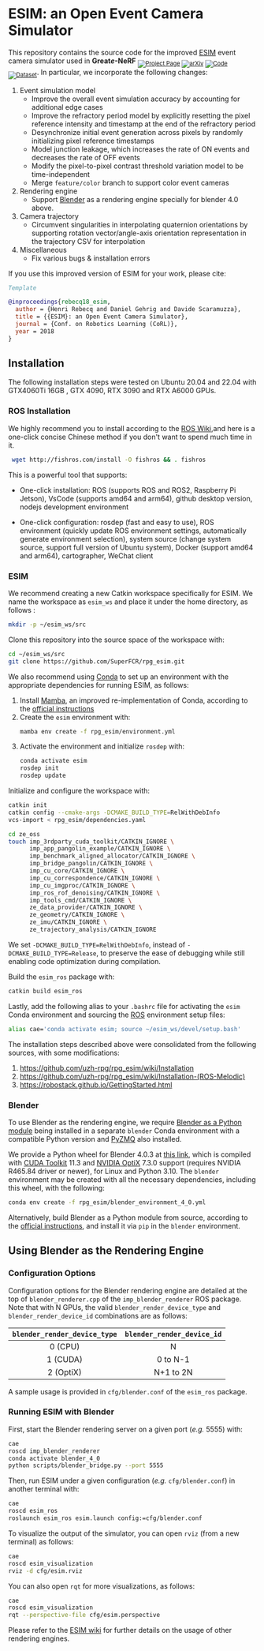 # ESIM: an Open Event Camera Simulator

<!-- This repository contains the source code for the improved [ESIM](https://rpg.ifi.uzh.ch/esim.html) event camera simulator used in **Robust *e*-NeRF** <sub>[![Project Page](https://img.shields.io/badge/Project_Page-black
)](https://wengflow.github.io/robust-e-nerf) [![arXiv](https://img.shields.io/badge/arXiv-black)](https://arxiv.org/abs/2309.08596) [![Code](https://img.shields.io/badge/Code-black)](https://github.com/wengflow/robust-e-nerf) [![Dataset](https://img.shields.io/badge/Dataset-black
)](https://huggingface.co/datasets/wengflow/robust-e-nerf)</sub>. In particular, we incorporate the following changes: -->


This repository contains the source code for the improved [ESIM](https://rpg.ifi.uzh.ch/esim.html) event camera simulator used in **Great*e*-NeRF** 
<sub>[![Project Page](https://img.shields.io/badge/Project_Page-black
)]() [![arXiv](https://img.shields.io/badge/arXiv-black)]() [![Code](https://img.shields.io/badge/Code-black)]() [![Dataset](https://img.shields.io/badge/Dataset-black)]()</sub>.
In particular, we incorporate the following changes:

1. Event simulation model
   - Improve the overall event simulation accuracy by accounting for additional edge cases 
   - Improve the refractory period model by explicitly resetting the pixel reference intensity and timestamp at the end of the refractory period
   - Desynchronize initial event generation across pixels by randomly initializing pixel reference timestamps
   - Model junction leakage, which increases the rate of ON events and decreases the rate of OFF events
   - Modify the pixel-to-pixel contrast threshold variation model to be time-independent
   - Merge `feature/color` branch to support color event cameras
2. Rendering engine
   - Support [Blender](https://www.blender.org) as a rendering engine specially for blender 4.0 above.
3. Camera trajectory
   - Circumvent singularities in interpolating quaternion orientations by supporting rotation vector/angle-axis orientation representation in the trajectory CSV for interpolation
4. Miscellaneous
   - Fix various bugs & installation errors

If you use this improved version of ESIM for your work, please cite:

```bibtex
Template
```

```bibtex
@inproceedings{rebecq18_esim,
  author = {Henri Rebecq and Daniel Gehrig and Davide Scaramuzza},
  title = {{ESIM}: an Open Event Camera Simulator},
  journal = {Conf. on Robotics Learning (CoRL)},
  year = 2018
}
```

## Installation
The following installation steps were tested on Ubuntu 20.04 and 22.04 with GTX4060Ti 16GB , GTX 4090, RTX 3090 and RTX A6000 GPUs.

### ROS Installation
We highly recommend you to install according to the [ROS Wiki](https://wiki.ros.org/ROS/Installation),and here is a one-click concise Chinese method if you don't want to spend much time in it.
```bash
 wget http://fishros.com/install -O fishros && . fishros
```
This is a powerful tool that supports:

- One-click installation: ROS (supports ROS and ROS2, Raspberry Pi Jetson), VsCode (supports amd64 and arm64), github desktop version, nodejs development environment

- One-click configuration: rosdep (fast and easy to use), ROS environment (quickly update ROS environment settings, automatically generate environment selection), system source (change system source, support full version of Ubuntu system), Docker (support amd64 and arm64), cartographer, WeChat client

### ESIM

We recommend creating a new Catkin workspace specifically for ESIM. We name the workspace as `esim_ws` and place it under the home directory, as follows :
```bash
mkdir -p ~/esim_ws/src
```

Clone this repository into the source space of the workspace with:
```bash
cd ~/esim_ws/src
git clone https://github.com/SuperFCR/rpg_esim.git
```

We also recommend using [Conda](https://docs.conda.io/en/latest/) to set up an environment with the appropriate dependencies for running ESIM, as follows:
1. Install [Mamba](https://mamba.readthedocs.io/en/latest/index.html), an improved re-implementation of Conda, according to the [official instructions](https://mamba.readthedocs.io/en/latest/mamba-installation.html#mamba-install)
2. Create the `esim` environment with:
   ```bash
   mamba env create -f rpg_esim/environment.yml
   ```
3. Activate the environment and initialize `rosdep` with:
   ```bash
   conda activate esim
   rosdep init
   rosdep update
   ```
   
Initialize and configure the workspace with:
```bash
catkin init
catkin config --cmake-args -DCMAKE_BUILD_TYPE=RelWithDebInfo
vcs-import < rpg_esim/dependencies.yaml

cd ze_oss
touch imp_3rdparty_cuda_toolkit/CATKIN_IGNORE \
      imp_app_pangolin_example/CATKIN_IGNORE \
      imp_benchmark_aligned_allocator/CATKIN_IGNORE \
      imp_bridge_pangolin/CATKIN_IGNORE \
      imp_cu_core/CATKIN_IGNORE \
      imp_cu_correspondence/CATKIN_IGNORE \
      imp_cu_imgproc/CATKIN_IGNORE \
      imp_ros_rof_denoising/CATKIN_IGNORE \
      imp_tools_cmd/CATKIN_IGNORE \
      ze_data_provider/CATKIN_IGNORE \
      ze_geometry/CATKIN_IGNORE \
      ze_imu/CATKIN_IGNORE \
      ze_trajectory_analysis/CATKIN_IGNORE
```
We set `-DCMAKE_BUILD_TYPE=RelWithDebInfo`, instead of `-DCMAKE_BUILD_TYPE=Release`, to preserve the ease of debugging while still enabling code optimization during compilation.

Build the `esim_ros` package with:
```bash
catkin build esim_ros
```

Lastly, add the following alias to your `.bashrc` file for activating the `esim` Conda environment and sourcing the [ROS](https://www.ros.org/) environment setup files:
```bash
alias cae='conda activate esim; source ~/esim_ws/devel/setup.bash'
```

The installation steps described above were consolidated from the following sources, with some modifications:
1. https://github.com/uzh-rpg/rpg_esim/wiki/Installation
2. https://github.com/uzh-rpg/rpg_esim/wiki/Installation-(ROS-Melodic)
3. https://robostack.github.io/GettingStarted.html

### Blender

To use Blender as the rendering engine, we require [Blender as a Python module](https://docs.blender.org/api/current/info_advanced_blender_as_bpy.html) being installed in a separate `blender` Conda environment with a compatible Python version and [PyZMQ](https://pyzmq.readthedocs.io/en/latest/) also installed.

We provide a Python wheel for Blender 4.0.3 at [this link](https://github.com/wengflow/rpg_esim/releases/download/Released_v1.0/bpy-4.0.0-cp310-cp310-manylinux_2_28_x86_64.whl), which is compiled with [CUDA Toolkit](https://developer.nvidia.com/cuda-toolkit) 11.3 and [NVIDIA OptiX](https://developer.nvidia.com/rtx/ray-tracing/optix) 7.3.0 support (requires NVIDIA R465.84 driver or newer), for Linux and Python 3.10. The `blender` environment may be created with all the necessary dependencies, including this wheel, with the following:
   ```bash
   conda env create -f rpg_esim/blender_environment_4_0.yml
   ```

Alternatively, build Blender as a Python module from source, according to the [official instructions](https://wiki.blender.org/w/index.php?title=Building_Blender/Other/BlenderAsPyModule), and install it via `pip` in the `blender` environment.

## Using Blender as the Rendering Engine

### Configuration Options
Configuration options for the Blender rendering engine are detailed at the top of `blender_renderer.cpp` of the `imp_blender_renderer` ROS package. Note that with N GPUs, the valid `blender_render_device_type` and `blender_render_device_id` combinations are as follows:

| `blender_render_device_type` | `blender_render_device_id` |
| :---: | :---: |
| 0 (CPU) | N |
| 1 (CUDA) | 0 to N-1 |
| 2 (OptiX) | N+1 to 2N |

A sample usage is provided in `cfg/blender.conf` of the `esim_ros` package.

### Running ESIM with Blender

First, start the Blender rendering server on a given port (*e.g.* 5555) with:
```bash
cae
roscd imp_blender_renderer
conda activate blender_4_0
python scripts/blender_bridge.py --port 5555
```

Then, run ESIM under a given configuration (*e.g.* `cfg/blender.conf`) in another terminal with:
```bash
cae
roscd esim_ros
roslaunch esim_ros esim.launch config:=cfg/blender.conf
```

To visualize the output of the simulator, you can open `rviz` (from a new terminal) as follows:
```bash
cae
roscd esim_visualization
rviz -d cfg/esim.rviz
```

You can also open `rqt` for more visualizations, as follows:
```bash
cae
roscd esim_visualization
rqt --perspective-file cfg/esim.perspective
```

Please refer to the [ESIM wiki](https://github.com/uzh-rpg/rpg_esim/wiki) for further details on the usage of other rendering engines.

